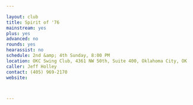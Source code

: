 ```yaml
---

layout: club
title: Spirit of '76
mainstream: yes
plus: yes
advanced: no
rounds: yes
hearassist: no
schedule: 2nd &amp; 4th Sunday, 8:00 PM
location: OKC Swing Club, 4361 NW 50th, Suite 400, Oklahoma City, OK
caller: Jeff Holley
contact: (405) 969-2170
website: 



---
```


